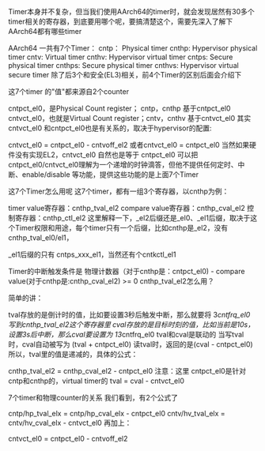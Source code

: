 Timer本身并不复杂，但当我们使用AArch64的timer时，就会发现居然有30多个timer相关的寄存器，到底要用哪个呢，要搞清楚这个，需要先深入了解下AArch64都有哪些timer

AArch64 一共有7个Timer：
cntp： Physical timer
cnthp: Hypervisor physical timer
cntv: Virtual timer
cnthv: Hypervisor virtual timer
cntps: Secure physical timer
cnthps: Secure physical timer
cnthvs: Hypervisor virtual secure timer
除了后3个和安全(EL3)相关，前4个Timer的区别后面会介绍下

这7个timer 的"值"都来源自2个counter

cntpct_el0，是Physical Count register； cntp，cnthp 基于cntpct_el0
cntvct_el0，也就是Virtual Count register；cntv，cnthv 基于cntvct_el0
其实cntvct_el0 和cntpct_el0也是有关系的，取决于hypervisor的配置:

cntvct_el0 = cntpct_el0 - cntvoff_el2
或者cntvct_el0 = cntpct_el0
当然如果硬件没有实现EL2，cntvct_el0 自然也是等于 cntpct_el0
可以把cntpct_el0/cntvct_el0理解为一个递增的时钟滴答，但他不提供任何定时、中断、enable/disable 等功能，提供这些功能的是上面7个Timer

这7个Timer怎么用呢
这7个timer，都有一组3个寄存器，以cnthp为例：

timer value寄存器：cnthp_tval_el2
compare value寄存器：cnthp_cval_el2
控制寄存器：cnthp_ctl_el2
这里解释一下，_el2后缀还是_el0、_el1后缀，取决于这个Timer权限和用途，每个timer只有一个后缀，比如cnthp是_el2，没有cnthp_tval_el0/el1，

_el1后缀的只有 cntps_xxx_el1，当然还有个cntkctl_el1

Timer的中断触发条件是
物理计数器（对于cnthp是：cntpct_el0) - compare value(对于cnthp是:cnthp_cval_el2) >= 0
cnthp_tval_el2怎么用？

简单的讲：

tval存放的是倒计时的值，比如要设置3秒后触发中断，那么就要将 3*cntfrq_el0 写到cnthp_tval_el2这个寄存器里
cval存放的是目标时刻的值，比如当前是10s，设置3s后中断，那么cval要设置为 13*cntfrq_el0
tval和cval是联动的
当写tval时，cval自动被写为 (tval + cntpct_el0)
读tval时，返回的是(cval - cntpct_el0)
所以，tval里的值是递减的，具体的公式：

cnthp_tval_el2 = cnthp_cval_el2 - cntpct_el0
注意：这里 cntpct_el0是针对 cntp和cnthp的，virtual timer的 tval = cval - cntvct_el0

7个timer和物理counter的关系
我们看到，有2个公式了

cntp/hp_tval_elx =  cntp/hp_cval_elx - cntpct_el0
cntv/hv_tval_elx = cntv/hv_cval_elx - cntvct_el0
再加上：

cntvct_el0 = cntpct_el0 - cntvoff_el2